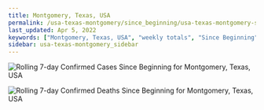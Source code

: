 ```yaml
---
title: Montgomery, Texas, USA
permalink: /usa-texas-montgomery/since_beginning/usa-texas-montgomery-since_beginning.html
last_updated: Apr 5, 2022
keywords: ["Montgomery, Texas, USA", "weekly totals", "Since Beginning"]
sidebar: usa-texas-montgomery_sidebar
---
```


![Rolling 7-day Confirmed Cases Since Beginning for Montgomery, Texas, USA](/covid_tracker/images/graphs/usa-texas-montgomery-rolling_7_days_confirmed-since_beginning_graph.png)

![Rolling 7-day Confirmed Deaths Since Beginning for Montgomery, Texas, USA](/covid_tracker/images/graphs/usa-texas-montgomery-rolling_7_days_deaths-since_beginning_graph.png)
